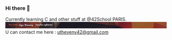### Hi there 👋

Currently learning C and other stuff at @42School PARIS.</br>
![Screenshot](Capture.jpg)</br>
U can contact me here : utheveny42@gmail.com
